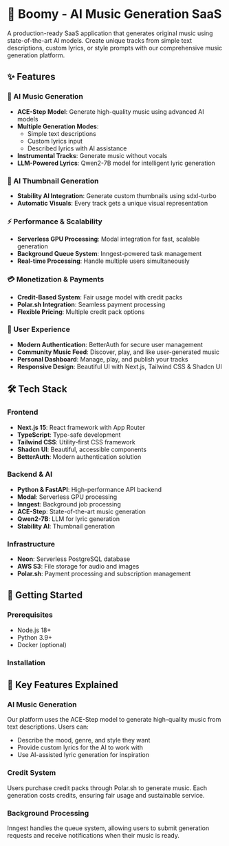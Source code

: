 # 🎵 Boomy - AI Music Generation SaaS

A production-ready SaaS application that generates original music using state-of-the-art AI models. Create unique tracks from simple text descriptions, custom lyrics, or style prompts with our comprehensive music generation platform.

## ✨ Features

### 🎼 AI Music Generation

- **ACE-Step Model**: Generate high-quality music using advanced AI models
- **Multiple Generation Modes**:
  - Simple text descriptions
  - Custom lyrics input
  - Described lyrics with AI assistance
- **Instrumental Tracks**: Generate music without vocals
- **LLM-Powered Lyrics**: Qwen2-7B model for intelligent lyric generation

### 🎨 AI Thumbnail Generation

- **Stability AI Integration**: Generate custom thumbnails using sdxl-turbo
- **Automatic Visuals**: Every track gets a unique visual representation

### ⚡ Performance & Scalability

- **Serverless GPU Processing**: Modal integration for fast, scalable generation
- **Background Queue System**: Inngest-powered task management
- **Real-time Processing**: Handle multiple users simultaneously

### 💳 Monetization & Payments

- **Credit-Based System**: Fair usage model with credit packs
- **Polar.sh Integration**: Seamless payment processing
- **Flexible Pricing**: Multiple credit pack options

### 👥 User Experience

- **Modern Authentication**: BetterAuth for secure user management
- **Community Music Feed**: Discover, play, and like user-generated music
- **Personal Dashboard**: Manage, play, and publish your tracks
- **Responsive Design**: Beautiful UI with Next.js, Tailwind CSS & Shadcn UI

## 🛠️ Tech Stack

### Frontend

- **Next.js 15**: React framework with App Router
- **TypeScript**: Type-safe development
- **Tailwind CSS**: Utility-first CSS framework
- **Shadcn UI**: Beautiful, accessible components
- **BetterAuth**: Modern authentication solution

### Backend & AI

- **Python & FastAPI**: High-performance API backend
- **Modal**: Serverless GPU processing
- **Inngest**: Background job processing
- **ACE-Step**: State-of-the-art music generation
- **Qwen2-7B**: LLM for lyric generation
- **Stability AI**: Thumbnail generation

### Infrastructure

- **Neon**: Serverless PostgreSQL database
- **AWS S3**: File storage for audio and images
- **Polar.sh**: Payment processing and subscription management

## 🚀 Getting Started

### Prerequisites

- Node.js 18+
- Python 3.9+
- Docker (optional)

### Installation


## 🎯 Key Features Explained

### AI Music Generation

Our platform uses the ACE-Step model to generate high-quality music from text descriptions. Users can:

- Describe the mood, genre, and style they want
- Provide custom lyrics for the AI to work with
- Use AI-assisted lyric generation for inspiration

### Credit System

Users purchase credit packs through Polar.sh to generate music. Each generation costs credits, ensuring fair usage and sustainable service.

### Background Processing

Inngest handles the queue system, allowing users to submit generation requests and receive notifications when their music is ready.
